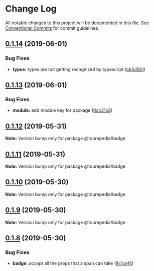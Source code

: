 # Change Log

All notable changes to this project will be documented in this file.
See [Conventional Commits](https://conventionalcommits.org) for commit guidelines.

## [0.1.14](https://github.com/tourepedia/tp-ui/compare/@tourepedia/badge@0.1.13...@tourepedia/badge@0.1.14) (2019-06-01)


### Bug Fixes

* **types:** types are not getting recognized by typescript ([ab5d5b1](https://github.com/tourepedia/tp-ui/commit/ab5d5b1))





## [0.1.13](https://github.com/tourepedia/tp-ui/compare/@tourepedia/badge@0.1.12...@tourepedia/badge@0.1.13) (2019-06-01)


### Bug Fixes

* **module:** add module key for package ([0cc31c8](https://github.com/tourepedia/tp-ui/commit/0cc31c8))





## [0.1.12](https://github.com/tourepedia/tp-ui/compare/@tourepedia/badge@0.1.11...@tourepedia/badge@0.1.12) (2019-05-31)

**Note:** Version bump only for package @tourepedia/badge





## [0.1.11](https://github.com/tourepedia/tp-ui/compare/@tourepedia/badge@0.1.10...@tourepedia/badge@0.1.11) (2019-05-31)

**Note:** Version bump only for package @tourepedia/badge





## [0.1.10](https://github.com/tourepedia/tp-ui/compare/@tourepedia/badge@0.1.9...@tourepedia/badge@0.1.10) (2019-05-30)

**Note:** Version bump only for package @tourepedia/badge





## [0.1.9](https://github.com/tourepedia/tp-ui/compare/@tourepedia/badge@0.1.8...@tourepedia/badge@0.1.9) (2019-05-30)

**Note:** Version bump only for package @tourepedia/badge





## [0.1.8](https://github.com/tourepedia/tp-ui/compare/@tourepedia/badge@0.1.7...@tourepedia/badge@0.1.8) (2019-05-30)


### Bug Fixes

* **badge:** accept all the props that a span can take ([8c1cef4](https://github.com/tourepedia/tp-ui/commit/8c1cef4))
